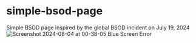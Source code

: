 # simple-bsod-page

Simple BSOD page inspired by the global BSOD incident on July 19, 2024
![Screenshot 2024-08-04 at 00-38-05 Blue Screen Error](https://github.com/user-attachments/assets/b3a13232-75ca-45f6-befd-0fd2cf206494)

